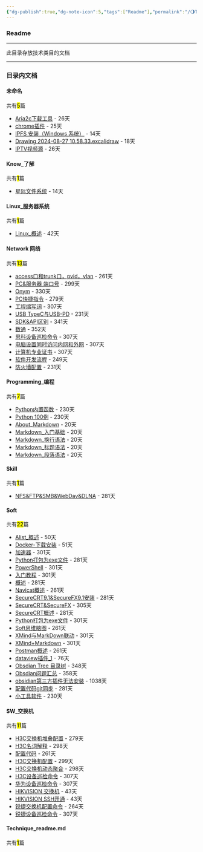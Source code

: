 ```yaml
---
{"dg-publish":true,"dg-note-icon":5,"tags":["Readme"],"permalink":"/🌖Technique_技术/Technique_readme/","dgPassFrontmatter":true,"noteIcon":5,"created":"2024-08-24T23:09:54.570+08:00","updated":"2024-09-13T16:46:18.295+08:00"}
---
```


### Readme
--- 
此目录存放技术类目的文档
***
### 目录内文档
<p><span><h4 data-heading="未命名" dir="auto">未命名</h4></span></p><p><span>共有<mark>5</mark>篇</span></p><div><ul class="dataview list-view-ul"><li><span><a data-tooltip-position="top" aria-label="🌖Technique_技术/未命名/Aria2c下载工具.md" data-href="🌖Technique_技术/未命名/Aria2c下载工具.md" href="🌖Technique_技术/未命名/Aria2c下载工具.md" class="internal-link" target="_blank" rel="noopener">Aria2c下载工具</a> - 26天</span></li><li><span><a data-tooltip-position="top" aria-label="🌖Technique_技术/未命名/chrome插件.md" data-href="🌖Technique_技术/未命名/chrome插件.md" href="🌖Technique_技术/未命名/chrome插件.md" class="internal-link" target="_blank" rel="noopener">chrome插件</a> - 25天</span></li><li><span><a data-tooltip-position="top" aria-label="🌖Technique_技术/未命名/IPFS 安装（Windows 系统）.md" data-href="🌖Technique_技术/未命名/IPFS 安装（Windows 系统）.md" href="🌖Technique_技术/未命名/IPFS 安装（Windows 系统）.md" class="internal-link" target="_blank" rel="noopener">IPFS 安装（Windows 系统）</a> - 14天</span></li><li><span><a data-tooltip-position="top" aria-label="🌖Technique_技术/未命名/Drawing 2024-08-27 10.58.33.excalidraw.md" data-href="🌖Technique_技术/未命名/Drawing 2024-08-27 10.58.33.excalidraw.md" href="🌖Technique_技术/未命名/Drawing 2024-08-27 10.58.33.excalidraw.md" class="internal-link" target="_blank" rel="noopener">Drawing 2024-08-27 10.58.33.excalidraw</a> - 18天</span></li><li><span><a data-tooltip-position="top" aria-label="🌖Technique_技术/未命名/IPTV视频源.md" data-href="🌖Technique_技术/未命名/IPTV视频源.md" href="🌖Technique_技术/未命名/IPTV视频源.md" class="internal-link" target="_blank" rel="noopener">IPTV视频源</a> - 26天</span></li></ul></div><p><span><h4 data-heading="Know_了解" dir="auto">Know_了解</h4></span></p><p><span>共有<mark>1</mark>篇</span></p><div><ul class="dataview list-view-ul"><li><span><a data-tooltip-position="top" aria-label="🌖Technique_技术/Know_了解/星际文件系统.md" data-href="🌖Technique_技术/Know_了解/星际文件系统.md" href="🌖Technique_技术/Know_了解/星际文件系统.md" class="internal-link" target="_blank" rel="noopener">星际文件系统</a> - 14天</span></li></ul></div><p><span><h4 data-heading="Linux_服务器系统" dir="auto">Linux_服务器系统</h4></span></p><p><span>共有<mark>1</mark>篇</span></p><div><ul class="dataview list-view-ul"><li><span><a data-tooltip-position="top" aria-label="🌖Technique_技术/Linux_服务器系统/Linux_概述.md" data-href="🌖Technique_技术/Linux_服务器系统/Linux_概述.md" href="🌖Technique_技术/Linux_服务器系统/Linux_概述.md" class="internal-link" target="_blank" rel="noopener">Linux_概述</a> - 42天</span></li></ul></div><p><span><h4 data-heading="Network 网络" dir="auto">Network 网络</h4></span></p><p><span>共有<mark>13</mark>篇</span></p><div><ul class="dataview list-view-ul"><li><span><a data-tooltip-position="top" aria-label="🌖Technique_技术/Network 网络/other/access口和trunk口，pvid，vlan.md" data-href="🌖Technique_技术/Network 网络/other/access口和trunk口，pvid，vlan.md" href="🌖Technique_技术/Network 网络/other/access口和trunk口，pvid，vlan.md" class="internal-link" target="_blank" rel="noopener">access口和trunk口，pvid，vlan</a> - 261天</span></li><li><span><a data-tooltip-position="top" aria-label="🌖Technique_技术/Network 网络/other/PC&amp;服务器 端口号.md" data-href="🌖Technique_技术/Network 网络/other/PC&amp;服务器 端口号.md" href="🌖Technique_技术/Network 网络/other/PC&amp;服务器 端口号.md" class="internal-link" target="_blank" rel="noopener">PC&amp;服务器 端口号</a> - 299天</span></li><li><span><a data-tooltip-position="top" aria-label="🌖Technique_技术/Network 网络/other/Onym.md" data-href="🌖Technique_技术/Network 网络/other/Onym.md" href="🌖Technique_技术/Network 网络/other/Onym.md" class="internal-link" target="_blank" rel="noopener">Onym</a> - 330天</span></li><li><span><a data-tooltip-position="top" aria-label="🌖Technique_技术/Network 网络/other/PC快捷指令.md" data-href="🌖Technique_技术/Network 网络/other/PC快捷指令.md" href="🌖Technique_技术/Network 网络/other/PC快捷指令.md" class="internal-link" target="_blank" rel="noopener">PC快捷指令</a> - 279天</span></li><li><span><a data-tooltip-position="top" aria-label="🌖Technique_技术/Network 网络/other/工程缩写词.md" data-href="🌖Technique_技术/Network 网络/other/工程缩写词.md" href="🌖Technique_技术/Network 网络/other/工程缩写词.md" class="internal-link" target="_blank" rel="noopener">工程缩写词</a> - 307天</span></li><li><span><a data-tooltip-position="top" aria-label="🌖Technique_技术/Network 网络/other/USB TypeC与USB-PD.md" data-href="🌖Technique_技术/Network 网络/other/USB TypeC与USB-PD.md" href="🌖Technique_技术/Network 网络/other/USB TypeC与USB-PD.md" class="internal-link" target="_blank" rel="noopener">USB TypeC与USB-PD</a> - 231天</span></li><li><span><a data-tooltip-position="top" aria-label="🌖Technique_技术/Network 网络/other/SDK&amp;API区别.md" data-href="🌖Technique_技术/Network 网络/other/SDK&amp;API区别.md" href="🌖Technique_技术/Network 网络/other/SDK&amp;API区别.md" class="internal-link" target="_blank" rel="noopener">SDK&amp;API区别</a> - 341天</span></li><li><span><a data-tooltip-position="top" aria-label="🌖Technique_技术/Network 网络/other/数通.md" data-href="🌖Technique_技术/Network 网络/other/数通.md" href="🌖Technique_技术/Network 网络/other/数通.md" class="internal-link" target="_blank" rel="noopener">数通</a> - 352天</span></li><li><span><a data-tooltip-position="top" aria-label="🌖Technique_技术/Network 网络/other/思科设备巡检命令.md" data-href="🌖Technique_技术/Network 网络/other/思科设备巡检命令.md" href="🌖Technique_技术/Network 网络/other/思科设备巡检命令.md" class="internal-link" target="_blank" rel="noopener">思科设备巡检命令</a> - 307天</span></li><li><span><a data-tooltip-position="top" aria-label="🌖Technique_技术/Network 网络/other/电脑设置同时访问内网和外网.md" data-href="🌖Technique_技术/Network 网络/other/电脑设置同时访问内网和外网.md" href="🌖Technique_技术/Network 网络/other/电脑设置同时访问内网和外网.md" class="internal-link" target="_blank" rel="noopener">电脑设置同时访问内网和外网</a> - 307天</span></li><li><span><a data-tooltip-position="top" aria-label="🌖Technique_技术/Network 网络/other/计算机专业证书.md" data-href="🌖Technique_技术/Network 网络/other/计算机专业证书.md" href="🌖Technique_技术/Network 网络/other/计算机专业证书.md" class="internal-link" target="_blank" rel="noopener">计算机专业证书</a> - 307天</span></li><li><span><a data-tooltip-position="top" aria-label="🌖Technique_技术/Network 网络/other/软件开发流程.md" data-href="🌖Technique_技术/Network 网络/other/软件开发流程.md" href="🌖Technique_技术/Network 网络/other/软件开发流程.md" class="internal-link" target="_blank" rel="noopener">软件开发流程</a> - 249天</span></li><li><span><a data-tooltip-position="top" aria-label="🌖Technique_技术/Network 网络/other/防火墙配置.md" data-href="🌖Technique_技术/Network 网络/other/防火墙配置.md" href="🌖Technique_技术/Network 网络/other/防火墙配置.md" class="internal-link" target="_blank" rel="noopener">防火墙配置</a> - 231天</span></li></ul></div><p><span><h4 data-heading="Programming_编程" dir="auto">Programming_编程</h4></span></p><p><span>共有<mark>7</mark>篇</span></p><div><ul class="dataview list-view-ul"><li><span><a data-tooltip-position="top" aria-label="🌖Technique_技术/Programming_编程/Python/Python内置函数.md" data-href="🌖Technique_技术/Programming_编程/Python/Python内置函数.md" href="🌖Technique_技术/Programming_编程/Python/Python内置函数.md" class="internal-link" target="_blank" rel="noopener">Python内置函数</a> - 230天</span></li><li><span><a data-tooltip-position="top" aria-label="🌖Technique_技术/Programming_编程/Python/Python 100例.md" data-href="🌖Technique_技术/Programming_编程/Python/Python 100例.md" href="🌖Technique_技术/Programming_编程/Python/Python 100例.md" class="internal-link" target="_blank" rel="noopener">Python 100例</a> - 230天</span></li><li><span><a data-tooltip-position="top" aria-label="🌖Technique_技术/Programming_编程/Markdown/About_Markdown.md" data-href="🌖Technique_技术/Programming_编程/Markdown/About_Markdown.md" href="🌖Technique_技术/Programming_编程/Markdown/About_Markdown.md" class="internal-link" target="_blank" rel="noopener">About_Markdown</a> - 20天</span></li><li><span><a data-tooltip-position="top" aria-label="🌖Technique_技术/Programming_编程/Markdown/Markdown_入门基础.md" data-href="🌖Technique_技术/Programming_编程/Markdown/Markdown_入门基础.md" href="🌖Technique_技术/Programming_编程/Markdown/Markdown_入门基础.md" class="internal-link" target="_blank" rel="noopener">Markdown_入门基础</a> - 20天</span></li><li><span><a data-tooltip-position="top" aria-label="🌖Technique_技术/Programming_编程/Markdown/Markdown_换行语法.md" data-href="🌖Technique_技术/Programming_编程/Markdown/Markdown_换行语法.md" href="🌖Technique_技术/Programming_编程/Markdown/Markdown_换行语法.md" class="internal-link" target="_blank" rel="noopener">Markdown_换行语法</a> - 20天</span></li><li><span><a data-tooltip-position="top" aria-label="🌖Technique_技术/Programming_编程/Markdown/Markdown_标题语法.md" data-href="🌖Technique_技术/Programming_编程/Markdown/Markdown_标题语法.md" href="🌖Technique_技术/Programming_编程/Markdown/Markdown_标题语法.md" class="internal-link" target="_blank" rel="noopener">Markdown_标题语法</a> - 20天</span></li><li><span><a data-tooltip-position="top" aria-label="🌖Technique_技术/Programming_编程/Markdown/Markdown_段落语法.md" data-href="🌖Technique_技术/Programming_编程/Markdown/Markdown_段落语法.md" href="🌖Technique_技术/Programming_编程/Markdown/Markdown_段落语法.md" class="internal-link" target="_blank" rel="noopener">Markdown_段落语法</a> - 20天</span></li></ul></div><p><span><h4 data-heading="Skill" dir="auto">Skill</h4></span></p><p><span>共有<mark>1</mark>篇</span></p><div><ul class="dataview list-view-ul"><li><span><a data-tooltip-position="top" aria-label="🌖Technique_技术/Skill/NFS&amp;FTP&amp;SMB&amp;WebDav&amp;DLNA.md" data-href="🌖Technique_技术/Skill/NFS&amp;FTP&amp;SMB&amp;WebDav&amp;DLNA.md" href="🌖Technique_技术/Skill/NFS&amp;FTP&amp;SMB&amp;WebDav&amp;DLNA.md" class="internal-link" target="_blank" rel="noopener">NFS&amp;FTP&amp;SMB&amp;WebDav&amp;DLNA</a> - 281天</span></li></ul></div><p><span><h4 data-heading="Soft" dir="auto">Soft</h4></span></p><p><span>共有<mark>22</mark>篇</span></p><div><ul class="dataview list-view-ul"><li><span><a data-tooltip-position="top" aria-label="🌖Technique_技术/Soft/AList/Alist_概述.md" data-href="🌖Technique_技术/Soft/AList/Alist_概述.md" href="🌖Technique_技术/Soft/AList/Alist_概述.md" class="internal-link" target="_blank" rel="noopener">Alist_概述</a> - 50天</span></li><li><span><a data-tooltip-position="top" aria-label="🌖Technique_技术/Soft/Docker/Docker-下载安装.md" data-href="🌖Technique_技术/Soft/Docker/Docker-下载安装.md" href="🌖Technique_技术/Soft/Docker/Docker-下载安装.md" class="internal-link" target="_blank" rel="noopener">Docker-下载安装</a> - 51天</span></li><li><span><a data-tooltip-position="top" aria-label="🌖Technique_技术/Soft/Github/加速器.md" data-href="🌖Technique_技术/Soft/Github/加速器.md" href="🌖Technique_技术/Soft/Github/加速器.md" class="internal-link" target="_blank" rel="noopener">加速器</a> - 301天</span></li><li><span><a data-tooltip-position="top" aria-label="🌖Technique_技术/Soft/PowerShell/Python打包为exe文件.md" data-href="🌖Technique_技术/Soft/PowerShell/Python打包为exe文件.md" href="🌖Technique_技术/Soft/PowerShell/Python打包为exe文件.md" class="internal-link" target="_blank" rel="noopener">Python打包为exe文件</a> - 281天</span></li><li><span><a data-tooltip-position="top" aria-label="🌖Technique_技术/Soft/PowerShell/PowerShell.md" data-href="🌖Technique_技术/Soft/PowerShell/PowerShell.md" href="🌖Technique_技术/Soft/PowerShell/PowerShell.md" class="internal-link" target="_blank" rel="noopener">PowerShell</a> - 301天</span></li><li><span><a data-tooltip-position="top" aria-label="🌖Technique_技术/Soft/PowerShell/入门教程.md" data-href="🌖Technique_技术/Soft/PowerShell/入门教程.md" href="🌖Technique_技术/Soft/PowerShell/入门教程.md" class="internal-link" target="_blank" rel="noopener">入门教程</a> - 301天</span></li><li><span><a data-tooltip-position="top" aria-label="🌖Technique_技术/Soft/PowerShell/概述.md" data-href="🌖Technique_技术/Soft/PowerShell/概述.md" href="🌖Technique_技术/Soft/PowerShell/概述.md" class="internal-link" target="_blank" rel="noopener">概述</a> - 281天</span></li><li><span><a data-tooltip-position="top" aria-label="🌖Technique_技术/Soft/Navicat/Navicat概述.md" data-href="🌖Technique_技术/Soft/Navicat/Navicat概述.md" href="🌖Technique_技术/Soft/Navicat/Navicat概述.md" class="internal-link" target="_blank" rel="noopener">Navicat概述</a> - 261天</span></li><li><span><a data-tooltip-position="top" aria-label="🌖Technique_技术/Soft/SecureCRT/SecureCRT9.1&amp;SecureFX9.1安装.md" data-href="🌖Technique_技术/Soft/SecureCRT/SecureCRT9.1&amp;SecureFX9.1安装.md" href="🌖Technique_技术/Soft/SecureCRT/SecureCRT9.1&amp;SecureFX9.1安装.md" class="internal-link" target="_blank" rel="noopener">SecureCRT9.1&amp;SecureFX9.1安装</a> - 281天</span></li><li><span><a data-tooltip-position="top" aria-label="🌖Technique_技术/Soft/SecureCRT/SecureCRT&amp;SecureFX.md" data-href="🌖Technique_技术/Soft/SecureCRT/SecureCRT&amp;SecureFX.md" href="🌖Technique_技术/Soft/SecureCRT/SecureCRT&amp;SecureFX.md" class="internal-link" target="_blank" rel="noopener">SecureCRT&amp;SecureFX</a> - 305天</span></li><li><span><a data-tooltip-position="top" aria-label="🌖Technique_技术/Soft/SecureCRT/SecureCRT概述.md" data-href="🌖Technique_技术/Soft/SecureCRT/SecureCRT概述.md" href="🌖Technique_技术/Soft/SecureCRT/SecureCRT概述.md" class="internal-link" target="_blank" rel="noopener">SecureCRT概述</a> - 281天</span></li><li><span><a data-tooltip-position="top" aria-label="🌖Technique_技术/Soft/Python/Python打包为exe文件.md" data-href="🌖Technique_技术/Soft/Python/Python打包为exe文件.md" href="🌖Technique_技术/Soft/Python/Python打包为exe文件.md" class="internal-link" target="_blank" rel="noopener">Python打包为exe文件</a> - 301天</span></li><li><span><a data-tooltip-position="top" aria-label="🌖Technique_技术/Soft/Soft思维脑图.md" data-href="🌖Technique_技术/Soft/Soft思维脑图.md" href="🌖Technique_技术/Soft/Soft思维脑图.md" class="internal-link" target="_blank" rel="noopener">Soft思维脑图</a> - 261天</span></li><li><span><a data-tooltip-position="top" aria-label="🌖Technique_技术/Soft/XMind/XMind与MarkDown联动.md" data-href="🌖Technique_技术/Soft/XMind/XMind与MarkDown联动.md" href="🌖Technique_技术/Soft/XMind/XMind与MarkDown联动.md" class="internal-link" target="_blank" rel="noopener">XMind与MarkDown联动</a> - 301天</span></li><li><span><a data-tooltip-position="top" aria-label="🌖Technique_技术/Soft/XMind/XMind+Markdown.md" data-href="🌖Technique_技术/Soft/XMind/XMind+Markdown.md" href="🌖Technique_技术/Soft/XMind/XMind+Markdown.md" class="internal-link" target="_blank" rel="noopener">XMind+Markdown</a> - 301天</span></li><li><span><a data-tooltip-position="top" aria-label="🌖Technique_技术/Soft/Postman/Postman概述.md" data-href="🌖Technique_技术/Soft/Postman/Postman概述.md" href="🌖Technique_技术/Soft/Postman/Postman概述.md" class="internal-link" target="_blank" rel="noopener">Postman概述</a> - 261天</span></li><li><span><a data-tooltip-position="top" aria-label="🌖Technique_技术/Soft/Obsidian/dataview插件_1.md" data-href="🌖Technique_技术/Soft/Obsidian/dataview插件_1.md" href="🌖Technique_技术/Soft/Obsidian/dataview插件_1.md" class="internal-link" target="_blank" rel="noopener">dataview插件_1</a> - 76天</span></li><li><span><a data-tooltip-position="top" aria-label="🌖Technique_技术/Soft/Obsidian/Obsdian Tree 目录树.md" data-href="🌖Technique_技术/Soft/Obsidian/Obsdian Tree 目录树.md" href="🌖Technique_技术/Soft/Obsidian/Obsdian Tree 目录树.md" class="internal-link" target="_blank" rel="noopener">Obsdian Tree 目录树</a> - 348天</span></li><li><span><a data-tooltip-position="top" aria-label="🌖Technique_技术/Soft/Obsidian/Obsdian问题汇总.md" data-href="🌖Technique_技术/Soft/Obsidian/Obsdian问题汇总.md" href="🌖Technique_技术/Soft/Obsidian/Obsdian问题汇总.md" class="internal-link" target="_blank" rel="noopener">Obsdian问题汇总</a> - 358天</span></li><li><span><a data-tooltip-position="top" aria-label="🌖Technique_技术/Soft/Obsidian/obsidian第三方插件无法安装.md" data-href="🌖Technique_技术/Soft/Obsidian/obsidian第三方插件无法安装.md" href="🌖Technique_技术/Soft/Obsidian/obsidian第三方插件无法安装.md" class="internal-link" target="_blank" rel="noopener">obsidian第三方插件无法安装</a> - 1038天</span></li><li><span><a data-tooltip-position="top" aria-label="🌖Technique_技术/Soft/Obsidian/配置代码git同步.md" data-href="🌖Technique_技术/Soft/Obsidian/配置代码git同步.md" href="🌖Technique_技术/Soft/Obsidian/配置代码git同步.md" class="internal-link" target="_blank" rel="noopener">配置代码git同步</a> - 281天</span></li><li><span><a data-tooltip-position="top" aria-label="🌖Technique_技术/Soft/工具箱/小工具软件.md" data-href="🌖Technique_技术/Soft/工具箱/小工具软件.md" href="🌖Technique_技术/Soft/工具箱/小工具软件.md" class="internal-link" target="_blank" rel="noopener">小工具软件</a> - 230天</span></li></ul></div><p><span><h4 data-heading="SW_交换机" dir="auto">SW_交换机</h4></span></p><p><span>共有<mark>11</mark>篇</span></p><div><ul class="dataview list-view-ul"><li><span><a data-tooltip-position="top" aria-label="🌖Technique_技术/SW_交换机/H3C/H3C交换机堆叠配置.md" data-href="🌖Technique_技术/SW_交换机/H3C/H3C交换机堆叠配置.md" href="🌖Technique_技术/SW_交换机/H3C/H3C交换机堆叠配置.md" class="internal-link" target="_blank" rel="noopener">H3C交换机堆叠配置</a> - 279天</span></li><li><span><a data-tooltip-position="top" aria-label="🌖Technique_技术/SW_交换机/H3C/H3C名词解释.md" data-href="🌖Technique_技术/SW_交换机/H3C/H3C名词解释.md" href="🌖Technique_技术/SW_交换机/H3C/H3C名词解释.md" class="internal-link" target="_blank" rel="noopener">H3C名词解释</a> - 298天</span></li><li><span><a data-tooltip-position="top" aria-label="🌖Technique_技术/SW_交换机/H3C/配置代码.md" data-href="🌖Technique_技术/SW_交换机/H3C/配置代码.md" href="🌖Technique_技术/SW_交换机/H3C/配置代码.md" class="internal-link" target="_blank" rel="noopener">配置代码</a> - 261天</span></li><li><span><a data-tooltip-position="top" aria-label="🌖Technique_技术/SW_交换机/H3C/H3C交换机配置.md" data-href="🌖Technique_技术/SW_交换机/H3C/H3C交换机配置.md" href="🌖Technique_技术/SW_交换机/H3C/H3C交换机配置.md" class="internal-link" target="_blank" rel="noopener">H3C交换机配置</a> - 299天</span></li><li><span><a data-tooltip-position="top" aria-label="🌖Technique_技术/SW_交换机/H3C/H3C交换机动态聚合.md" data-href="🌖Technique_技术/SW_交换机/H3C/H3C交换机动态聚合.md" href="🌖Technique_技术/SW_交换机/H3C/H3C交换机动态聚合.md" class="internal-link" target="_blank" rel="noopener">H3C交换机动态聚合</a> - 298天</span></li><li><span><a data-tooltip-position="top" aria-label="🌖Technique_技术/SW_交换机/H3C/H3C设备巡检命令.md" data-href="🌖Technique_技术/SW_交换机/H3C/H3C设备巡检命令.md" href="🌖Technique_技术/SW_交换机/H3C/H3C设备巡检命令.md" class="internal-link" target="_blank" rel="noopener">H3C设备巡检命令</a> - 307天</span></li><li><span><a data-tooltip-position="top" aria-label="🌖Technique_技术/SW_交换机/HAWEI/华为设备巡检命令.md" data-href="🌖Technique_技术/SW_交换机/HAWEI/华为设备巡检命令.md" href="🌖Technique_技术/SW_交换机/HAWEI/华为设备巡检命令.md" class="internal-link" target="_blank" rel="noopener">华为设备巡检命令</a> - 307天</span></li><li><span><a data-tooltip-position="top" aria-label="🌖Technique_技术/SW_交换机/HIKVISION/HIKVISION 交换机.md" data-href="🌖Technique_技术/SW_交换机/HIKVISION/HIKVISION 交换机.md" href="🌖Technique_技术/SW_交换机/HIKVISION/HIKVISION 交换机.md" class="internal-link" target="_blank" rel="noopener">HIKVISION 交换机</a> - 43天</span></li><li><span><a data-tooltip-position="top" aria-label="🌖Technique_技术/SW_交换机/HIKVISION/HIKVISION SSH开通.md" data-href="🌖Technique_技术/SW_交换机/HIKVISION/HIKVISION SSH开通.md" href="🌖Technique_技术/SW_交换机/HIKVISION/HIKVISION SSH开通.md" class="internal-link" target="_blank" rel="noopener">HIKVISION SSH开通</a> - 43天</span></li><li><span><a data-tooltip-position="top" aria-label="🌖Technique_技术/SW_交换机/RUIJIE交换机/锐捷交换机配置命令.md" data-href="🌖Technique_技术/SW_交换机/RUIJIE交换机/锐捷交换机配置命令.md" href="🌖Technique_技术/SW_交换机/RUIJIE交换机/锐捷交换机配置命令.md" class="internal-link" target="_blank" rel="noopener">锐捷交换机配置命令</a> - 264天</span></li><li><span><a data-tooltip-position="top" aria-label="🌖Technique_技术/SW_交换机/RUIJIE交换机/锐捷设备巡检命令.md" data-href="🌖Technique_技术/SW_交换机/RUIJIE交换机/锐捷设备巡检命令.md" href="🌖Technique_技术/SW_交换机/RUIJIE交换机/锐捷设备巡检命令.md" class="internal-link" target="_blank" rel="noopener">锐捷设备巡检命令</a> - 307天</span></li></ul></div><p><span><h4 data-heading="Technique_readme.md" dir="auto">Technique_readme.md</h4></span></p><p><span>共有<mark>1</mark>篇</span></p><div><ul class="dataview list-view-ul"></ul></div>
